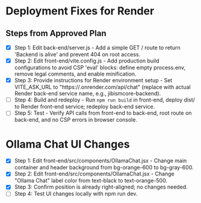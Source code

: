 # Deployment Fixes for Render

## Steps from Approved Plan

- [x] Step 1: Edit back-end/server.js - Add a simple GET / route to return 'Backend is alive' and prevent 404 on root access.
- [x] Step 2: Edit front-end/vite.config.js - Add production build configurations to avoid CSP 'eval' blocks: define empty process.env, remove legal comments, and enable minification.
- [x] Step 3: Provide instructions for Render environment setup - Set VITE_ASK_URL to "https://<your-backend-name>.onrender.com/api/chat" (replace <your-backend-name> with actual Render back-end service name, e.g., jibismcore-backend).
- [ ] Step 4: Build and redeploy - Run `npm run build` in front-end, deploy dist/ to Render front-end service; redeploy back-end service.
- [ ] Step 5: Test - Verify API calls from front-end to back-end, root route on back-end, and no CSP errors in browser console.

# Ollama Chat UI Changes

- [x] Step 1: Edit front-end/src/components/OllamaChat.jsx - Change main container and header background from bg-orange-600 to bg-gray-600.
- [x] Step 2: Edit front-end/src/components/OllamaChat.jsx - Change "Ollama Chat" label color from text-black to text-orange-500.
- [x] Step 3: Confirm position is already right-aligned; no changes needed.
- [ ] Step 4: Test UI changes locally with npm run dev.
